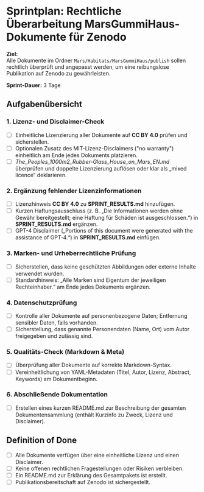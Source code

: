 # Sprintplan: Rechtliche Überarbeitung MarsGummiHaus-Dokumente für Zenodo

**Ziel:**  
Alle Dokumente im Ordner `Mars/Habitats/MarsGummiHaus/publish` sollen rechtlich überprüft und angepasst werden, um eine reibungslose Publikation auf Zenodo zu gewährleisten.

**Sprint-Dauer:** 3 Tage

## Aufgabenübersicht

### 1. Lizenz- und Disclaimer-Check
- [ ] Einheitliche Lizenzierung aller Dokumente auf **CC BY 4.0** prüfen und sicherstellen.
- [ ] Optionalen Zusatz des MIT-Lizenz-Disclaimers ("no warranty") einheitlich am Ende jedes Dokuments platzieren.
- [ ] *The_Peoples_1000m2_Rubber-Glass_House_on_Mars_EN.md* überprüfen und doppelte Lizenzierung auflösen oder klar als „mixed licence“ deklarieren.

### 2. Ergänzung fehlender Lizenzinformationen
- [ ] Lizenzhinweis **CC BY 4.0** zu **SPRINT_RESULTS.md** hinzufügen.
- [ ] Kurzen Haftungsausschluss (z. B. „Die Informationen werden ohne Gewähr bereitgestellt; eine Haftung für Schäden ist ausgeschlossen.“) in **SPRINT_RESULTS.md** ergänzen.
- [ ] GPT-4 Disclaimer („Portions of this document were generated with the assistance of GPT‑4.“) in **SPRINT_RESULTS.md** einfügen.

### 3. Marken- und Urheberrechtliche Prüfung
- [ ] Sicherstellen, dass keine geschützten Abbildungen oder externe Inhalte verwendet wurden.
- [ ] Standardhinweis: „Alle Marken sind Eigentum der jeweiligen Rechteinhaber.“ am Ende jedes Dokuments ergänzen.

### 4. Datenschutzprüfung
- [ ] Kontrolle aller Dokumente auf personenbezogene Daten; Entfernung sensibler Daten, falls vorhanden.
- [ ] Sicherstellung, dass genannte Personendaten (Name, Ort) vom Autor freigegeben und zulässig sind.

### 5. Qualitäts-Check (Markdown & Meta)
- [ ] Überprüfung aller Dokumente auf korrekte Markdown-Syntax.
- [ ] Vereinheitlichung von YAML-Metadaten (Titel, Autor, Lizenz, Abstract, Keywords) am Dokumentbeginn.

### 6. Abschließende Dokumentation
- [ ] Erstellen eines kurzen README.md zur Beschreibung der gesamten Dokumentensammlung (enthält Kurzinfo zu Zweck, Lizenz und Disclaimer).

## Definition of Done
- [ ] Alle Dokumente verfügen über eine einheitliche Lizenz und einen Disclaimer.
- [ ] Keine offenen rechtlichen Fragestellungen oder Risiken verbleiben.
- [ ] Ein README.md zur Erklärung des Gesamtpakets ist erstellt.
- [ ] Publikationsbereitschaft auf Zenodo ist sichergestellt.
